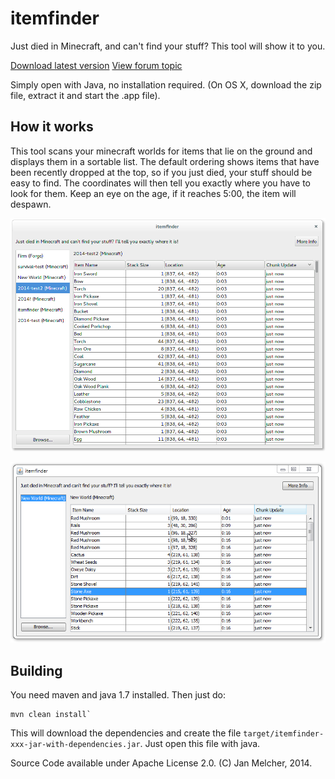 itemfinder
==========

Just died in Minecraft, and can't find your stuff? This tool will show it to you.

[Download latest version](https://github.com/Yogu/itemfinder/releases/latest)
[View forum topic](http://www.minecraftforum.net/topic/2766743-itemfinder-just-died-and-cant-find-your-stuff-this-tool-will-show-you-where-it-is/)

Simply open with Java, no installation required. (On OS X, download the zip file, extract it and start the .app file).

How it works
------------

This tool scans your minecraft worlds for items that lie on the ground and displays them
in a sortable list. The default ordering shows items that have been recently dropped at
the top, so if you just died, your stuff should be easy to find. The coordinates will then
tell you exactly where you have to look for them. Keep an eye on the age, if it reaches 5:00,
the item will despawn.

![screenshot](docs/screenshot.png)

![screenshot](docs/screenshot-windows.png)

Building
--------

You need maven and java 1.7 installed. Then just do:

    mvn clean install`

This will download the dependencies and create the file `target/itemfinder-xxx-jar-with-dependencies.jar`.
Just open this file with java.

Source Code available under Apache License 2.0. (C) Jan Melcher, 2014.
